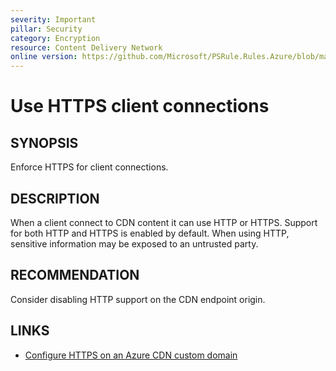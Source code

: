 ```yaml
---
severity: Important
pillar: Security
category: Encryption
resource: Content Delivery Network
online version: https://github.com/Microsoft/PSRule.Rules.Azure/blob/main/docs/en/rules/Azure.CDN.HTTP.md
---
```


# Use HTTPS client connections

## SYNOPSIS

Enforce HTTPS for client connections.

## DESCRIPTION

When a client connect to CDN content it can use HTTP or HTTPS.
Support for both HTTP and HTTPS is enabled by default.
When using HTTP, sensitive information may be exposed to an untrusted party.

## RECOMMENDATION

Consider disabling HTTP support on the CDN endpoint origin.

## LINKS

- [Configure HTTPS on an Azure CDN custom domain](https://docs.microsoft.com/en-us/azure/cdn/cdn-custom-ssl?tabs=option-1-default-enable-https-with-a-cdn-managed-certificate)
